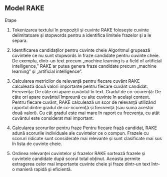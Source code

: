 ## Model RAKE

Etape

1. Tokenizarea textului în propoziții și cuvinte
   RAKE folosește cuvinte delimitatoare și stopwords pentru a identifica limitele frazelor și a le separa.

1. Identificarea candidaților pentru cuvinte cheie
   Algoritmul grupează cuvintele ce nu sunt stopwords în fraze candidate pentru cuvinte cheie.
   De exemplu, dintr-un text precum „machine learning is a field of artificial intelligence,” RAKE ar putea genera fraze candidate precum „machine learning” și „artificial intelligence”.

1. Calcularea metricilor de relevanță pentru fiecare cuvânt
   RAKE calculează două valori importante pentru fiecare cuvânt candidat:
   Frecvența: De câte ori apare cuvântul în text.
   Gradul de co-ocurență: De câte ori apare cuvântul împreună cu alte cuvinte în același context.
   Pentru fiecare cuvânt, RAKE calculează un scor de relevanță utilizând raportul dintre gradul de co-ocurență și frecvență (sau suma acestor două valori). Cu cât gradul este mai mare în raport cu frecvența, cu atât cuvântul este considerat mai important.

1. Calcularea scorurilor pentru fraze
   Pentru fiecare frază candidat, RAKE adună scorurile individuale ale cuvintelor ce o compun.
   Frazele cu scoruri ridicate sunt considerate mai relevante și sunt clasificate mai sus în lista de cuvinte cheie.

1. Ordinea relevanței cuvintelor și frazelor
   RAKE sortează frazele și cuvintele candidate după scorul total obținut.
   Aceasta permite extragerea celor mai importante cuvinte cheie și fraze dintr-un text într-o manieră rapidă și eficientă.
